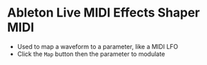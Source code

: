 # Ableton Live MIDI Effects Shaper MIDI

- Used to map a waveform to a parameter, like a MIDI LFO
- Click the `Map` button then the parameter to modulate
